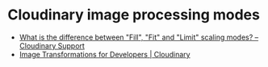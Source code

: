 # Cloudinary image processing modes

- [What is the difference between "Fill", "Fit" and "Limit" scaling modes? – Cloudinary Support](https://support.cloudinary.com/hc/en-us/articles/202521222-What-is-the-difference-between-Fill-Fit-and-Limit-scaling-modes-)
- [Image Transformations for Developers | Cloudinary](https://cloudinary.com/documentation/image_transformations#named_transformations)
